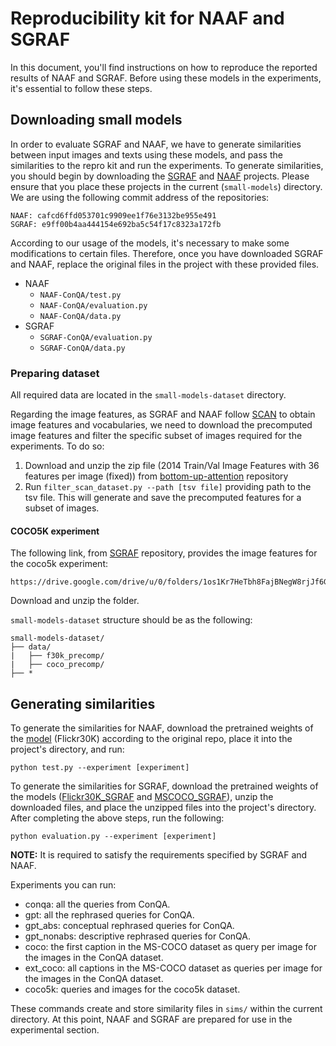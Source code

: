 # Reproducibility kit for NAAF and SGRAF

In this document, you'll find instructions on how to reproduce the reported results of NAAF and SGRAF. Before using these models in the experiments, it's essential to follow these steps.


## Downloading small models
In order to evaluate SGRAF and NAAF, we have to generate similarities between input images and texts using these models, and pass the similarities to the repro kit and run the experiments. To generate similarities, you should begin by downloading the [SGRAF](https://github.com/Paranioar/SGRAF) and [NAAF](https://github.com/crossmodalgroup/naaf) projects. Please ensure that you place these projects in the current (```small-models```) directory. We are using the following commit address of the repositories:
```
NAAF: cafcd6ffd053701c9909ee1f76e3132be955e491
SGRAF: e9ff00b4aa444154e692ba5c54f17c8323a172fb
```

According to our usage of the models, it's necessary to make some modifications to certain files. Therefore, once you have downloaded SGRAF and NAAF, replace the original files in the project with these provided files.
* NAAF
    * ```NAAF-ConQA/test.py```
    * ```NAAF-ConQA/evaluation.py```
    * ```NAAF-ConQA/data.py```
* SGRAF
    * ```SGRAF-ConQA/evaluation.py```
    * ```SGRAF-ConQA/data.py```



### Preparing dataset
All required data are located in the  ```small-models-dataset``` directory.

Regarding the image features, as SGRAF and NAAF follow [SCAN](https://github.com/kuanghuei/SCAN) to obtain image features and vocabularies, we need to download the precomputed image features and filter the specific subset of images required for the experiments. To do so:
1. Download and unzip the zip file (2014 Train/Val Image Features with 36 features per image (fixed)) from [bottom-up-attention](https://github.com/peteanderson80/) repository
2. Run ```filter_scan_dataset.py --path [tsv file]``` providing path to the tsv file. This will generate and save the precomputed features for a subset of images.


#### COCO5K experiment
The following link, from  [SGRAF](https://github.com/Paranioar/SGRAF) repository, provides the image features for the coco5k experiment:
```
https://drive.google.com/drive/u/0/folders/1os1Kr7HeTbh8FajBNegW8rjJf6GIhFqC
```
Download and unzip the folder.

```small-models-dataset``` structure should be as the following:
```
small-models-dataset/
├── data/
|   ├── f30k_precomp/
|   ├── coco_precomp/
├── *
```



## Generating similarities

To generate the similarities for NAAF, download the pretrained weights of the [model](https://drive.google.com/file/d/1e3I5Uk2UGHPql4KLIrQW5L7ek3ih34rh/view?usp=sharing) (Flickr30K) according to the original repo, place it into the project's directory, and run:
```
python test.py --experiment [experiment]
```

To generate the similarities for SGRAF, download the pretrained weights of the models ([Flickr30K_SGRAF](https://drive.google.com/file/d/1OBRIn1-Et49TDu8rk0wgP0wKXlYRk4Uj/view?usp=sharing) and [MSCOCO_SGRAF](https://drive.google.com/file/d/1SpuORBkTte_LqOboTgbYRN5zXhn4M7ag/view?usp=sharing)), unzip the downloaded files, and place the unzipped files into the project's directory. After completing the above steps, run the following:

```
python evaluation.py --experiment [experiment]
```

**NOTE:** It is required to satisfy the requirements specified by SGRAF and NAAF. 


Experiments you can run:
* conqa: all the queries from ConQA.
* gpt: all the rephrased queries for ConQA.
* gpt_abs: conceptual rephrased queries for ConQA.
* gpt_nonabs: descriptive rephrased queries for ConQA.
* coco: the first caption in the MS-COCO dataset as query per image for the images in the ConQA dataset.
* ext_coco: all captions in the MS-COCO dataset as queries per image for the images in the ConQA dataset.
* coco5k: queries and images for the coco5k dataset.

These commands create and store similarity files in ```sims/``` within the current directory. At this point, NAAF and SGRAF are prepared for use in the experimental section.